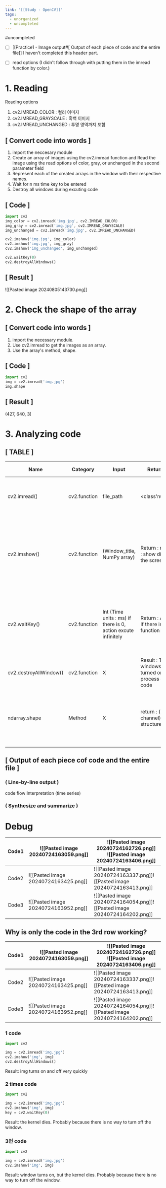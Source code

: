 ```yaml
---
link: "[[Study - OpenCV]]"
tags:
  - unorganized
  - uncompleted
---
```

#uncompleted
- [ ] [[Practice1 - Image output#[ Output of each piece of code and the entire file]] I haven't completed this header part.
- [ ] read options (I didn't follow through with putting them in the imread function by color.)


# 1. Reading 
Reading options
1. cv2.IMREAD_COLOR : 컬러 이미지
2. cv2.IMREAD_GRAYSCALE : 흑백 이미지
3. cv2.IMREAD_UNCHANGED : 투명 영역까지 포함
## [ Convert code into words ]
1. import the neccesary module
2. Create an array of images using the cv2.imread function and Read the image using the read options of color, gray, or unchanged in the second parameter field
3. Represent each of the created arrays in the window with their respective names.
4. Wait for n ms time key to be entered
5. Destroy all windows during excuting code

## [ Code ]
```python
import cv2
img_color = cv2.imread('img.jpg', cv2.IMREAD_COLOR)
img_gray = cv2.imread('img.jpg', cv2.IMREAD_GRAYSCALE)
img_unchanged = cv2.imread('img.jpg', cv2.IMREAD_UNCHANGED)

cv2.imshow('img.jpg', img_color)
cv2.imshow('img.jpg', img_gray)
cv2.imshow('img_unchanged', img_unchanged)

cv2.waitKey(0)
cv2.destroyAllWindows()
```
## [ Result ]

![[Pasted image 20240805143730.png]]

# 2. Check the shape of the array

## [ Convert code into words ]
1. import the necessary module.
2. Use cv2.imread to get the images as an array.
3. Use the array's method, shape.

## [ Code ]
```python
import cv2
img = cv2.imread('img.jpg')
img.shape
```

## [ Result ]
(427, 640, 3)



# 3. Analyzing code
## [ TABLE ]



| Name                   | Category     | Input                                                         | Return (or Result)                                                                    | Explain it in my own words                                                                                                                                                                                 |
| ---------------------- | ------------ | ------------------------------------------------------------- | ------------------------------------------------------------------------------------- | ---------------------------------------------------------------------------------------------------------------------------------------------------------------------------------------------------------- |
| cv2.imread()           | cv2.function | file_path                                                     | <class'numpy.ndarray'>                                                                | It takes an image file as input and converts the data in that image into a numpy.ndarray array.                                                                                                            |
| cv2.imshow()           | cv2.function | (Window_title, NumPy array)                                   | Return : nothing / Result : show display image on the screen                          | It takes an array of ndarray and displays them through the window gui. If you don't use a function that has a behavior that terminates windows, such as destroyAllWindow(), the kernel will have problems. |
| cv2.waitKey()          | cv2.function | Int (Time units : ms) if there is 0, action excute infinitely | Return : ASCII code, Int If there is no input, function return -1                     | The code's action terminates when the key is entered or when the time equal to the input value has elapsed. If a key is entered, return the integer corresponding to the key.                              |
| cv2.destroyAllWindow() | cv2.function | X                                                             | Result : Turn off all windows that were turned on in the process of running that code | Shut down any windows **that are running.**                                                                                                                                                                |
| ndarray.shape          | Method       | X                                                             | return : (row, column, channel) The data structure is a tuple                         | The number of elements in the tuple describes the dimensions of the array, where each element represents a row, column, and channel in this example.                                                       |

## [ Output of each piece cof code and the entire file ]
### ( Line-by-line output )

code flow Interpretation (time series) 
### ( Synthesize and summarize )


# Debug

| Code1 | ![[Pasted image 20240724163059.png]] | ![[Pasted image 20240724162726.png]]<br>![[Pasted image 20240724163406.png]] |
| ----- | ------------------------------------ | ---------------------------------------------------------------------------- |
| Code2 | ![[Pasted image 20240724163425.png]] | ![[Pasted image 20240724163337.png]]![[Pasted image 20240724163413.png]]     |
| Code3 | ![[Pasted image 20240724163952.png]] | ![[Pasted image 20240724164054.png]]![[Pasted image 20240724164202.png]]     |
## Why is only the code in the 3rd row working?

| Code1 | ![[Pasted image 20240724163059.png]] | ![[Pasted image 20240724162726.png]]<br>![[Pasted image 20240724163406.png]] |
| ----- | ------------------------------------ | ---------------------------------------------------------------------------- |
| Code2 | ![[Pasted image 20240724163425.png]] | ![[Pasted image 20240724163337.png]]![[Pasted image 20240724163413.png]]     |
| Code3 | ![[Pasted image 20240724163952.png]] | ![[Pasted image 20240724164054.png]]![[Pasted image 20240724164202.png]]     |

### 1 code

```python
import cv2

img = cv2.imread('img.jpg')
cv2.imshow('img', img)
cv2.destroyAllWindows()
```

Result: img turns on and off very quickly

### 2 times code
```python
import cv2

img = cv2.imread('img.jpg')
cv2.imshow('img', img)
key = cv2.waitKey(0)
```

Result: the kernel dies. Probably because there is no way to turn off the window.

### 3번 code

```python
import cv2

img = cv2.imread('img.jpg')
cv2.imshow('img', img)
```

Result: window turns on, but the kernel dies. Probably because there is no way to turn off the window.
